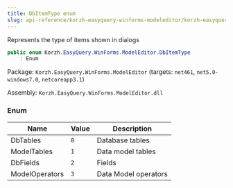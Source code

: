 ```yaml
---
title: DbItemType enum
slug: api-reference/korzh-easyquery-winforms-modeleditor/korzh-easyquery-winforms-modeleditor-namespace/dbitemtype-enum
---
```

Represents the type of items shown in dialogs
```csharp
public enum Korzh.EasyQuery.WinForms.ModelEditor.DbItemType
    : Enum

```
Package: `Korzh.EasyQuery.WinForms.ModelEditor` (targets: `net461`, `net5.0-windows7.0`, `netcoreapp3.1`)

Assembly: `Korzh.EasyQuery.WinForms.ModelEditor.dll`

### Enum

| Name | Value | Description | 
| --- | --- | --- | 
| DbTables | `0` | Database tables | 
| ModelTables | `1` | Data model tables | 
| DbFields | `2` | Fields | 
| ModelOperators | `3` | Data Model operators |